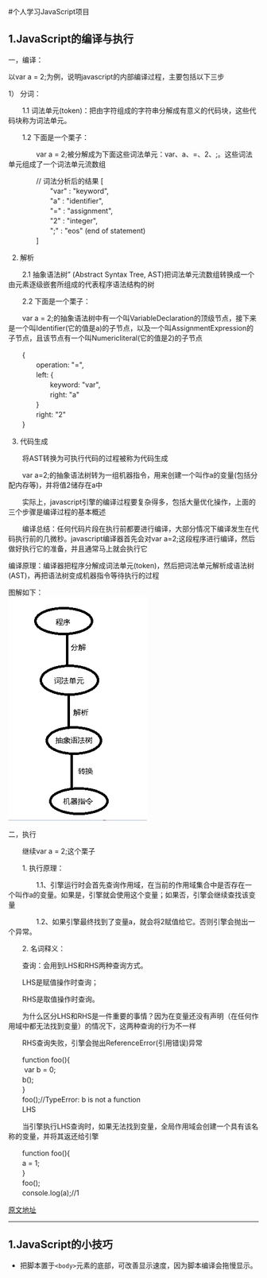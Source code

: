 #个人学习JavaScript项目
## 1.JavaScript的编译与执行
一，编译：

以var a = 2;为例，说明javascript的内部编译过程，主要包括以下三步

1） 分词：

　　1.1  词法单元(token)：把由字符组成的字符串分解成有意义的代码块，这些代码块称为词法单元。

　　1.2  下面是一个栗子：

　　　　var a = 2;被分解成为下面这些词法单元：var、a、=、2、;。这些词法单元组成了一个词法单元流数组

　　　　// 词法分析后的结果
       [  
　　　　　　"var" : "keyword",  
　　　　　　"a" : "identifier",  
　　　　　　"=" : "assignment",  
　　　　　　"2" : "integer",  
　　　　　　";" : "eos" (end of statement)   
　　　　]

2)  解析

　　2.1 抽象语法树” (Abstract Syntax Tree, AST)把词法单元流数组转换成一个由元素逐级嵌套所组成的代表程序语法结构的树

　　2.2 下面是一个栗子：

　　var a = 2;的抽象语法树中有一个叫VariableDeclaration的顶级节点，接下来是一个叫Identifier(它的值是a)的子节点，以及一个叫AssignmentExpression的子节点，且该节点有一个叫Numericliteral(它的值是2)的子节点

　　{  
　　　　operation: "=",  
　　　　left: {  
　　　　　　keyword: "var",  
　　　　　　right: "a"  
　　　　}  
　　　　right: "2"  
　　}

3) 代码生成

　　将AST转换为可执行代码的过程被称为代码生成

　　var a=2;的抽象语法树转为一组机器指令，用来创建一个叫作a的变量(包括分配内存等)，并将值2储存在a中

　　实际上，javascript引擎的编译过程要复杂得多，包括大量优化操作，上面的三个步骤是编译过程的基本概述

　　编译总结：任何代码片段在执行前都要进行编译，大部分情况下编译发生在代码执行前的几微秒。javascript编译器首先会对var a=2;这段程序进行编译，然后做好执行它的准备，并且通常马上就会执行它

编译原理：编译器把程序分解成词法单元(token)，然后把词法单元解析成语法树(AST)，再把语法树变成机器指令等待执行的过程

图解如下：  
![alt 图解](https://github.com/Voryla/LearnJavaScript/blob/master/images/JavaScript%E7%BC%96%E8%AF%91%E5%9B%BE.png)
 

二，执行

　　继续var a = 2;这个栗子

　　1. 执行原理：

　　　　1.1、引擎运行时会首先查询作用域，在当前的作用域集合中是否存在一个叫作a的变量。如果是，引擎就会使用这个变量；如果否，引擎会继续查找该变量

　　　　1.2、如果引擎最终找到了变量a，就会将2赋值给它。否则引擎会抛出一个异常。

　　2. 名词释义：

　　查询：会用到LHS和RHS两种查询方式。

　　LHS是赋值操作时查询；

　　RHS是取值操作时查询。

　　为什么区分LHS和RHS是一件重要的事情？因为在变量还没有声明（在任何作用域中都无法找到变量）的情况下，这两种查询的行为不一样

　　RHS查询失败，引擎会抛出ReferenceError(引用错误)异常

　　function foo(){  
   　　 var b = 0;  
    　　b();  
　　}  
　　foo();//TypeError: b is not a function  
　　LHS  

　　当引擎执行LHS查询时，如果无法找到变量，全局作用域会创建一个具有该名称的变量，并将其返还给引擎

　　function foo(){   
    　　a = 1;      
　　}  
　　foo();  
　　console.log(a);//1  

[原文地址](https://www.cnblogs.com/hyns/p/12383601.html)
****
## 1.JavaScript的小技巧
* 把脚本置于`<body>`元素的底部，可改善显示速度，因为脚本编译会拖慢显示。